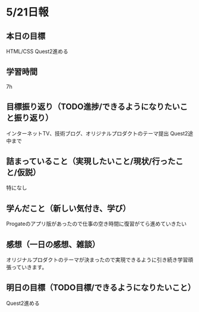 # 5/21日報
## 本日の目標
HTML/CSS Quest2進める
## 学習時間
7h
## 目標振り返り（TODO進捗/できるようになりたいこと振り返り）
インターネットTV、技術ブログ、オリジナルプロダクトのテーマ提出
Quest2途中まで
## 詰まっていること（実現したいこと/現状/行ったこと/仮説）
特になし
## 学んだこと（新しい気付き、学び）
Progateのアプリ版があったので仕事の空き時間に復習がてら進めていきたい
## 感想（一日の感想、雑談）
オリジナルプロダクトのテーマが決まったので実現できるように引き続き学習頑張っていきます。
## 明日の目標（TODO目標/できるようになりたいこと）
Quest2進める
